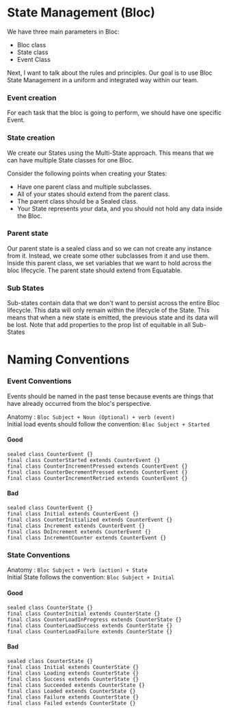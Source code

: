 # State Management (Bloc)

We have three main parameters in Bloc:

* Bloc class
* State class
* Event Class

Next, I want to talk about the rules and principles. Our goal is to use Bloc State Management in a uniform and integrated way within our team.


### Event creation
For each task that the bloc is going to perform, we should have one specific Event.

### State creation
We create our States using the Multi-State approach. This means that we can have multiple State classes for one Bloc.

Consider the following points when creating your States:

* Have one parent class and multiple subclasses.
* All of your states should extend from the parent class.
* The parent class should be a Sealed class.
* Your State represents your data, and you should not hold any data inside the Bloc.





### Parent state
Our parent state is a sealed class and so we can not create any instance from it. Instead, we create some other subclasses from it and use them. Inside this parent class, we set variables that we want to hold across the bloc lifecycle.
The parent state should extend from Equatable.

### Sub States
Sub-states contain data that we don't want to persist across the entire Bloc lifecycle. This data will only remain within the lifecycle of the State. This means that when a new state is emitted, the previous state and its data will be lost.
Note that add properties to the prop list of equitable in all Sub-States




# Naming Conventions

### Event Conventions
Events should be named in the past tense because events are things that have already occurred from the bloc's perspective.

Anatomy :  `Bloc Subject + Noun (Optional) + verb (event)`  
Initial load events should follow the convention: `Bloc Subject + Started`

#### Good
```
sealed class CounterEvent {}
final class CounterStarted extends CounterEvent {}
final class CounterIncrementPressed extends CounterEvent {}
final class CounterDecrementPressed extends CounterEvent {}
final class CounterIncrementRetried extends CounterEvent {}
```
#### Bad
```
sealed class CounterEvent {}
final class Initial extends CounterEvent {}
final class CounterInitialized extends CounterEvent {}
final class Increment extends CounterEvent {}
final class DoIncrement extends CounterEvent {}
final class IncrementCounter extends CounterEvent {}

```
### State Conventions

Anatomy : `Bloc Subject + Verb (action) + State`  
Initial State follows  the convention: `Bloc Subject + Initial`

#### Good
```
sealed class CounterState {}
final class CounterInitial extends CounterState {}
final class CounterLoadInProgress extends CounterState {}
final class CounterLoadSuccess extends CounterState {}
final class CounterLoadFailure extends CounterState {}
```

#### Bad
```
sealed class CounterState {}
final class Initial extends CounterState {}
final class Loading extends CounterState {}
final class Success extends CounterState {}
final class Succeeded extends CounterState {}
final class Loaded extends CounterState {}
final class Failure extends CounterState {}
final class Failed extends CounterState {}

```

